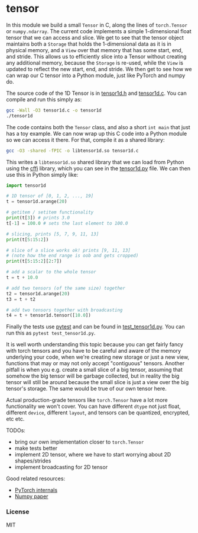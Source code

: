# tensor

In this module we build a small `Tensor` in C, along the lines of `torch.Tensor` or `numpy.ndarray`. The current code implements a simple 1-dimensional float tensor that we can access and slice. We get to see that the tensor object maintains both a `Storage` that holds the 1-dimensional data as it is in physical memory, and a `View` over that memory that has some start, end, and stride. This allows us to efficiently slice into a Tensor without creating any additional memory, because the `Storage` is re-used, while the `View` is updated to reflect the new start, end, and stride. We then get to see how we can wrap our C tensor into a Python module, just like PyTorch and numpy do.

The source code of the 1D Tensor is in [tensor1d.h](tensor1d.h) and [tensor1d.c](tensor1d.c). You can compile and run this simply as:

```bash
gcc -Wall -O3 tensor1d.c -o tensor1d
./tensor1d
```

The code contains both the `Tensor` class, and also a short `int main` that just has a toy example. We can now wrap up this C code into a Python module so we can access it there. For that, compile it as a shared library:

```bash
gcc -O3 -shared -fPIC -o libtensor1d.so tensor1d.c
```

This writes a `libtensor1d.so` shared library that we can load from Python using the [cffi](https://cffi.readthedocs.io/en/latest/) library, which you can see in the [tensor1d.py](tensor1d.py) file. We can then use this in Python simply like:

```python
import tensor1d

# 1D tensor of [0, 1, 2, ..., 19]
t = tensor1d.arange(20)

# getitem / setitem functionality
print(t[3]) # prints 3.0
t[-1] = 100.0 # sets the last element to 100.0

# slicing, prints [5, 7, 9, 11, 13]
print(t[5:15:2])

# slice of a slice works ok! prints [9, 11, 13]
# (note how the end range is oob and gets cropped)
print(t[5:15:2][2:7])

# add a scalar to the whole tensor
t = t + 10.0

# add two tensors (of the same size) together
t2 = tensor1d.arange(20)
t3 = t + t2

# add two tensors together with broadcasting
t4 = t + tensor1d.tensor([10.0])
```

Finally the tests use [pytest](https://docs.pytest.org/en/stable/) and can be found in [test_tensor1d.py](test_tensor1d.py). You can run this as `pytest test_tensor1d.py`.

It is well worth understanding this topic because you can get fairly fancy with torch tensors and you have to be careful and aware of the memory underlying your code, when we're creating new storage or just a new view, functions that may or may not only accept "contiguous" tensors. Another pitfall is when you e.g. create a small slice of a big tensor, assuming that somehow the big tensor will be garbage collected, but in reality the big tensor will still be around because the small slice is just a view over the big tensor's storage. The same would be true of our own tensor here.

Actual production-grade tensors like `torch.Tensor` have a lot more functionality we won't cover. You can have different `dtype` not just float, different `device`, different `layout`, and tensors can be quantized, encrypted, etc etc.

TODOs:

- bring our own implementation closer to `torch.Tensor`
- make tests better
- implement 2D tensor, where we have to start worrying about 2D shapes/strides
- implement broadcasting for 2D tensor

Good related resources:
- [PyTorch internals](http://blog.ezyang.com/2019/05/pytorch-internals/)
- [Numpy paper](https://arxiv.org/abs/1102.1523)

### License

MIT